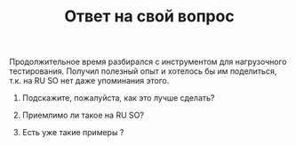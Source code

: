 ﻿---
title: "Ответ на свой вопрос"
se.owner.user_id: 221908
se.owner.display_name: "Vadim Prokopchuk"
se.owner.link: "https://ru.meta.stackoverflow.com/users/221908/vadim-prokopchuk"
se.link: "https://ru.meta.stackoverflow.com/questions/9988/%d0%9e%d1%82%d0%b2%d0%b5%d1%82-%d0%bd%d0%b0-%d1%81%d0%b2%d0%be%d0%b9-%d0%b2%d0%be%d0%bf%d1%80%d0%be%d1%81"
se.question_id: 9988
se.post_type: question
se.score: 4
---
<p>Продолжительное время разбирался с инструментом для нагрузочного тестирования. Получил полезный опыт и хотелось бы им поделиться, т.к. на RU SO нет даже упоминания этого.</p>

<ol>
<li><p>Подскажите, пожалуйста, как это лучше сделать? </p></li>
<li><p>Приемлимо ли такое на RU SO?</p></li>
<li><p>Есть уже такие примеры ?</p></li>
</ol>
